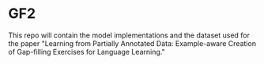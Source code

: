 # GF2
This repo will contain the model implementations and the dataset used for the paper "Learning from Partially Annotated Data: Example-aware Creation of Gap-filling Exercises for Language Learning."
